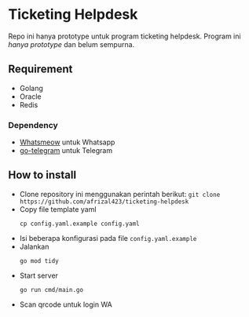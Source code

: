 # Ticketing Helpdesk
Repo ini hanya prototype untuk program ticketing helpdesk.
Program ini *hanya prototype* dan belum sempurna.

## Requirement
- Golang
- Oracle
- Redis

### Dependency
- [Whatsmeow](https://github.com/tulir/whatsmeow) untuk Whatsapp
- [go-telegram](https://github.com/go-telegram/bot) untuk Telegram
## How to install
- Clone repository ini menggunakan perintah berikut: `git clone https://github.com/afrizal423/ticketing-helpdesk`
- Copy file template yaml
    ```
    cp config.yaml.example config.yaml
    ```
- Isi beberapa konfigurasi pada file `config.yaml.example`
- Jalankan 
    ```
    go mod tidy
    ```
- Start server 
    ```
    go run cmd/main.go
    ```
- Scan qrcode untuk login WA